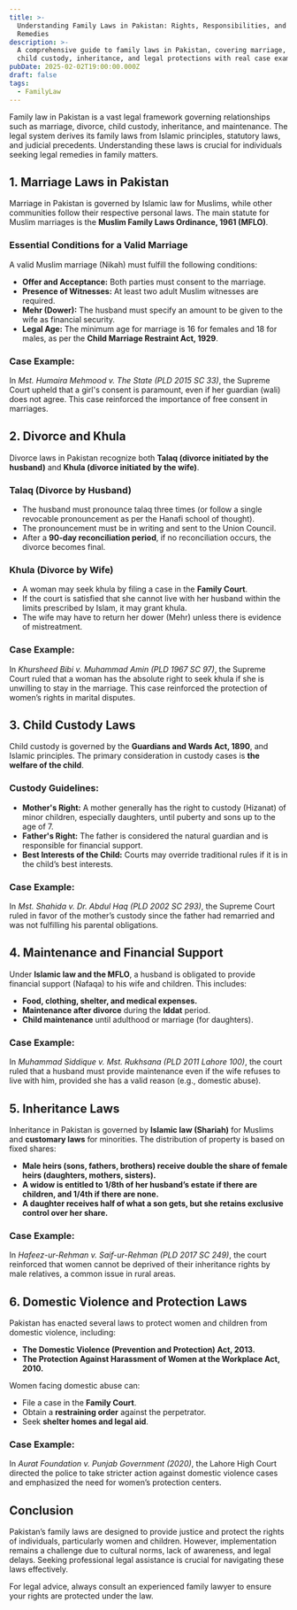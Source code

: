 ```yaml
---
title: >-
  Understanding Family Laws in Pakistan: Rights, Responsibilities, and Legal
  Remedies
description: >-
  A comprehensive guide to family laws in Pakistan, covering marriage, divorce,
  child custody, inheritance, and legal protections with real case examples.
pubDate: 2025-02-02T19:00:00.000Z
draft: false
tags:
  - FamilyLaw
---
```


Family law in Pakistan is a vast legal framework governing relationships such as marriage, divorce, child custody, inheritance, and maintenance. The legal system derives its family laws from Islamic principles, statutory laws, and judicial precedents. Understanding these laws is crucial for individuals seeking legal remedies in family matters.

## 1. Marriage Laws in Pakistan

Marriage in Pakistan is governed by Islamic law for Muslims, while other communities follow their respective personal laws. The main statute for Muslim marriages is the **Muslim Family Laws Ordinance, 1961 (MFLO)**.

### Essential Conditions for a Valid Marriage

A valid Muslim marriage (Nikah) must fulfill the following conditions:

- **Offer and Acceptance:** Both parties must consent to the marriage.
- **Presence of Witnesses:** At least two adult Muslim witnesses are required.
- **Mehr (Dower):** The husband must specify an amount to be given to the wife as financial security.
- **Legal Age:** The minimum age for marriage is 16 for females and 18 for males, as per the **Child Marriage Restraint Act, 1929**.

### Case Example:

In _Mst. Humaira Mehmood v. The State (PLD 2015 SC 33)_, the Supreme Court upheld that a girl's consent is paramount, even if her guardian (wali) does not agree. This case reinforced the importance of free consent in marriages.

## 2. Divorce and Khula

Divorce laws in Pakistan recognize both **Talaq (divorce initiated by the husband)** and **Khula (divorce initiated by the wife)**.

### Talaq (Divorce by Husband)

- The husband must pronounce talaq three times (or follow a single revocable pronouncement as per the Hanafi school of thought).
- The pronouncement must be in writing and sent to the Union Council.
- After a **90-day reconciliation period**, if no reconciliation occurs, the divorce becomes final.

### Khula (Divorce by Wife)

- A woman may seek khula by filing a case in the **Family Court**.
- If the court is satisfied that she cannot live with her husband within the limits prescribed by Islam, it may grant khula.
- The wife may have to return her dower (Mehr) unless there is evidence of mistreatment.

### Case Example:

In _Khursheed Bibi v. Muhammad Amin (PLD 1967 SC 97)_, the Supreme Court ruled that a woman has the absolute right to seek khula if she is unwilling to stay in the marriage. This case reinforced the protection of women’s rights in marital disputes.

## 3. Child Custody Laws

Child custody is governed by the **Guardians and Wards Act, 1890**, and Islamic principles. The primary consideration in custody cases is **the welfare of the child**.

### Custody Guidelines:

- **Mother's Right:** A mother generally has the right to custody (Hizanat) of minor children, especially daughters, until puberty and sons up to the age of 7.
- **Father's Right:** The father is considered the natural guardian and is responsible for financial support.
- **Best Interests of the Child:** Courts may override traditional rules if it is in the child’s best interests.

### Case Example:

In _Mst. Shahida v. Dr. Abdul Haq (PLD 2002 SC 293)_, the Supreme Court ruled in favor of the mother’s custody since the father had remarried and was not fulfilling his parental obligations.

## 4. Maintenance and Financial Support

Under **Islamic law and the MFLO**, a husband is obligated to provide financial support (Nafaqa) to his wife and children. This includes:

- **Food, clothing, shelter, and medical expenses.**
- **Maintenance after divorce** during the **Iddat** period.
- **Child maintenance** until adulthood or marriage (for daughters).

### Case Example:

In _Muhammad Siddique v. Mst. Rukhsana (PLD 2011 Lahore 100)_, the court ruled that a husband must provide maintenance even if the wife refuses to live with him, provided she has a valid reason (e.g., domestic abuse).

## 5. Inheritance Laws

Inheritance in Pakistan is governed by **Islamic law (Shariah)** for Muslims and **customary laws** for minorities. The distribution of property is based on fixed shares:

- **Male heirs (sons, fathers, brothers) receive double the share of female heirs (daughters, mothers, sisters).**
- **A widow is entitled to 1/8th of her husband’s estate if there are children, and 1/4th if there are none.**
- **A daughter receives half of what a son gets, but she retains exclusive control over her share.**

### Case Example:

In _Hafeez-ur-Rehman v. Saif-ur-Rehman (PLD 2017 SC 249)_, the court reinforced that women cannot be deprived of their inheritance rights by male relatives, a common issue in rural areas.

## 6. Domestic Violence and Protection Laws

Pakistan has enacted several laws to protect women and children from domestic violence, including:

- **The Domestic Violence (Prevention and Protection) Act, 2013.**
- **The Protection Against Harassment of Women at the Workplace Act, 2010.**

Women facing domestic abuse can:

- File a case in the **Family Court**.
- Obtain a **restraining order** against the perpetrator.
- Seek **shelter homes and legal aid**.

### Case Example:

In _Aurat Foundation v. Punjab Government (2020)_, the Lahore High Court directed the police to take stricter action against domestic violence cases and emphasized the need for women’s protection centers.

## Conclusion

Pakistan’s family laws are designed to provide justice and protect the rights of individuals, particularly women and children. However, implementation remains a challenge due to cultural norms, lack of awareness, and legal delays. Seeking professional legal assistance is crucial for navigating these laws effectively.

For legal advice, always consult an experienced family lawyer to ensure your rights are protected under the law.
